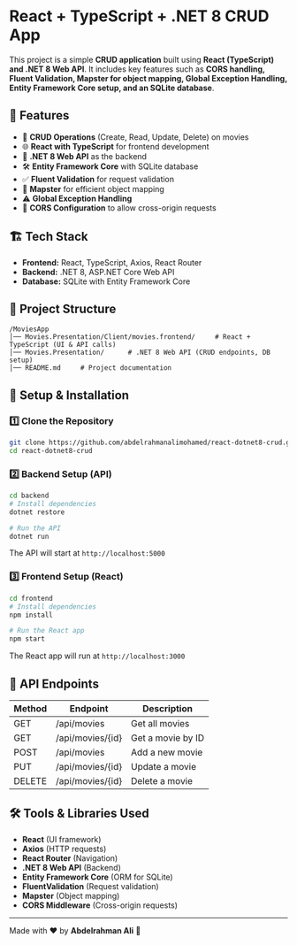 # React + TypeScript + .NET 8 CRUD App

This project is a simple **CRUD application** built using **React (TypeScript) and .NET 8 Web API**. It includes key features such as **CORS handling, Fluent Validation, Mapster for object mapping, Global Exception Handling, Entity Framework Core setup, and an SQLite database**.

## 🚀 Features
- 📝 **CRUD Operations** (Create, Read, Update, Delete) on movies
- 🌐 **React with TypeScript** for frontend development
- 🔗 **.NET 8 Web API** as the backend
- 🛠 **Entity Framework Core** with SQLite database
- ✅ **Fluent Validation** for request validation
- 🔄 **Mapster** for efficient object mapping
- ⚠️ **Global Exception Handling**
- 🔄 **CORS Configuration** to allow cross-origin requests

## 🏗 Tech Stack
- **Frontend:** React, TypeScript, Axios, React Router
- **Backend:** .NET 8, ASP.NET Core Web API
- **Database:** SQLite with Entity Framework Core

## 📂 Project Structure
```
/MoviesApp
│── Movies.Presentation/Client/movies.frontend/     # React + TypeScript (UI & API calls)
│── Movies.Presentation/      # .NET 8 Web API (CRUD endpoints, DB setup)
│── README.md     # Project documentation
```

## 🔧 Setup & Installation

### 1️⃣ Clone the Repository
```sh
git clone https://github.com/abdelrahmanalimohamed/react-dotnet8-crud.git
cd react-dotnet8-crud
```

### 2️⃣ Backend Setup (API)
```sh
cd backend
# Install dependencies
dotnet restore

# Run the API
dotnet run
```
The API will start at `http://localhost:5000`

### 3️⃣ Frontend Setup (React)
```sh
cd frontend
# Install dependencies
npm install

# Run the React app
npm start
```
The React app will run at `http://localhost:3000`

## 🎯 API Endpoints
| Method | Endpoint       | Description         |
|--------|---------------|---------------------|
| GET    | /api/movies   | Get all movies     |
| GET    | /api/movies/{id} | Get a movie by ID |
| POST   | /api/movies   | Add a new movie    |
| PUT    | /api/movies/{id} | Update a movie   |
| DELETE | /api/movies/{id} | Delete a movie   |

## 🛠 Tools & Libraries Used
- **React** (UI framework)
- **Axios** (HTTP requests)
- **React Router** (Navigation)
- **.NET 8 Web API** (Backend)
- **Entity Framework Core** (ORM for SQLite)
- **FluentValidation** (Request validation)
- **Mapster** (Object mapping)
- **CORS Middleware** (Cross-origin requests)

---
Made with ❤️ by **Abdelrahman Ali** 🚀


